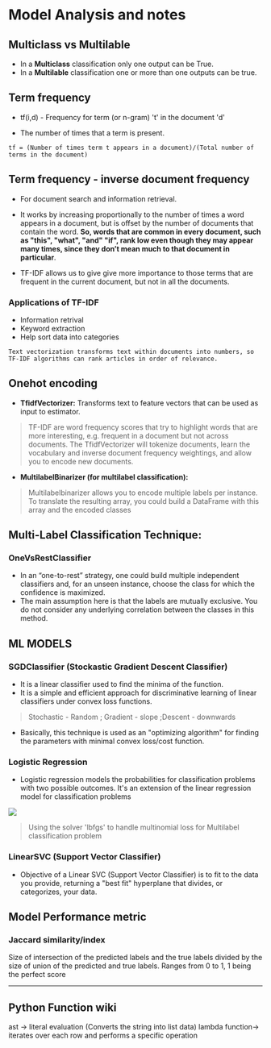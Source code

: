 # Model Analysis and notes

## Multiclass vs Multilable
- In a **Multiclass** classification only one output can be True.
- In a **Multilable** classification one or more than one outputs can be true.

## Term frequency
- tf(i,d) - Frequency for term (or n-gram) 't' in the document 'd'

- The number of times that a term is present.

```tf = (Number of times term t appears in a document)/(Total number of terms in the document)```

## Term frequency - inverse document frequency
- For document search and information retrieval. 

- It works by increasing proportionally to the number of times a word appears in a document, but is offset by the number of documents that contain the word. **So, words that are common in every document, such as "this", "what", "and" "if", rank low even though they may appear many times, since they don’t mean much to that document in particular**.

- TF-IDF allows us to give give more importance to those terms that are frequent in the current document, but not in all the documents.

### Applications of TF-IDF
- Information retrival
- Keyword extraction
- Help sort data into categories

```Text vectorization transforms text within documents into numbers, so TF-IDF algorithms can rank articles in order of relevance.```


## Onehot encoding
- **TfidfVectorizer:** 
Transforms text to feature vectors that can be used as input to estimator.

> TF-IDF are word frequency scores that try to highlight words that are more interesting, e.g. frequent in a document but not across documents. The TfidfVectorizer will tokenize documents, learn the vocabulary and inverse document frequency weightings, and allow you to encode new documents.

- **MultilabelBinarizer (for multilabel classification):**
> Multilabelbinarizer allows you to encode multiple labels per instance. To translate the resulting array, you could build a DataFrame with this array and the encoded classes

## Multi-Label Classification Technique:
### OneVsRestClassifier
- In an “one-to-rest” strategy, one could build multiple independent classifiers and, for an unseen instance, choose the class for which the confidence is maximized.
- The main assumption here is that the labels are mutually exclusive. You do not consider any underlying correlation between the classes in this method.

## ML MODELS
### SGDClassifier (Stockastic Gradient Descent Classifier)
- It is a linear classifier used to find the minima of the function.
-  It is a simple and efficient approach for discriminative learning of linear classifiers under convex loss functions.

> Stochastic - Random ; Gradient - slope ;Descent - downwards

- Basically, this technique is used as an "optimizing algorithm" for finding the parameters with minimal convex loss/cost function.

### Logistic Regression
- Logistic regression models the probabilities for classification problems with two possible outcomes. It's an extension of the linear regression model for classification problems

<img src ="./assets/logistic_regression.png">

> Using the solver 'lbfgs' to handle multinomial loss for Multilabel classification problem

### LinearSVC (Support Vector Classifier)
- Objective of a Linear SVC (Support Vector Classifier) is to fit to the data you provide, returning a "best fit" hyperplane that divides, or categorizes, your data. 


## Model Performance metric
### Jaccard similarity/index
Size of intersection of the predicted labels and the true labels divided by the size of union of the predicted and true labels. Ranges from 0 to 1, 1 being the perfect score


<hr/>

## Python Function wiki
ast -> literal evaluation (Converts the string into list data)
lambda function-> iterates over each row and performs a specific operation



